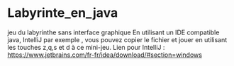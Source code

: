 # Labyrinte_en_java
jeu du labyrinthe sans interface graphique
En utilisant un IDE compatible java, IntelliJ par exemple , vous pouvez copier le fichier et jouer en utilisant les touches z,q,s et d à ce mini-jeu.
Lien pour IntelliJ : https://www.jetbrains.com/fr-fr/idea/download/#section=windows
